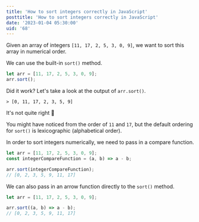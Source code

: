 ```yaml
---
title: 'How to sort integers correctly in JavaScript'
posttitle: 'How to sort integers correctly in JavaScript'
date: '2023-01-04 05:30:00'
uid: '68'
---
```


Given an array of integers `[11, 17, 2, 5, 3, 0, 9]`, we want to sort this array in numerical order.

We can use the built-in `sort()` method.

```js
let arr = [11, 17, 2, 5, 3, 0, 9];
arr.sort();
```

Did it work? Let's take a look at the output of `arr.sort()`.

```text
> [0, 11, 17, 2, 3, 5, 9]
```

It's not quite right 🤔

You might have noticed from the order of `11` and `17`, but the default ordering for `sort()` is lexicographic (alphabetical order).

In order to sort integers numerically, we need to pass in a compare function.

```js
let arr = [11, 17, 2, 5, 3, 0, 9];
const integerCompareFunction = (a, b) => a - b;

arr.sort(integerCompareFunction);
// [0, 2, 3, 5, 9, 11, 17]
```

We can also pass in an arrow function directly to the `sort()` method.

```js
let arr = [11, 17, 2, 5, 3, 0, 9];

arr.sort((a, b) => a - b);
// [0, 2, 3, 5, 9, 11, 17]
```
